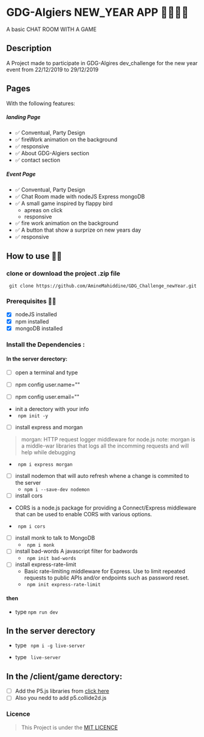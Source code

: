 # GDG-Algiers NEW_YEAR APP 🎉✨🎆🎈
A basic CHAT ROOM WITH A GAME

## Description

A Project made to participate in GDG-Algires dev_challenge for the new year event
from 22/12/2019 to 29/12/2019

## Pages
With the following features:

##### landing Page
* ✅ Conventual, Party Design
* ✅ fireWork animation on the background
* ✅ responsive
* ✅ About GDG-Algiers section
* ✅ contact section

##### Event Page
* ✅ Conventual, Party Design
* ✅ Chat Room made with nodeJS Express mongoDB
* ✅ A small game inspired by flappy bird
  * apreas on click
  * responsive
* ✅ fire work animation on the background
* ✅ A button that show a surprize on new years day
* ✅ responsive



## How to use 🤷‍♂️

### clone or download the project .zip file

`` git clone https://github.com/AmineMahiddine/GDG_Challenge_newYear.git``


### Prerequisites 🐱‍💻

- [x] nodeJS installed
- [x] npm installed
- [x] mongoDB installed

### Install the Dependencies :

#### In the server derectory: 
- [ ] open a terminal and type

- [ ] npm config user.name="<your name goes here>"
- [ ] npm config user.email="<your email goes here>"

*  init a derectory with your info
  * ``` npm init -y```

- [ ] install express and morgan
>morgan: HTTP request logger middleware for node.js
> note: morgan is a middle-war libraries that logs all the incomming requests and will help while debugging
  * ``` npm i express morgan```
- [ ] install nodemon that will auto refresh whene a change is commited to the server
  * ```npm i --save-dev nodemon```
- [ ] install cors
 - CORS is a node.js package for providing a Connect/Express middleware that can be used to enable CORS with various options.
  * ``` npm i cors```
- [ ] install monk to talk to MongoDB
  * ``` npm i monk```
- [ ] install bad-words A javascript filter for badwords
  * ``` npm init bad-words```
- [ ] install express-rate-limit
  * Basic rate-limiting middleware for Express. Use to limit repeated requests to public APIs and/or endpoints such as password reset.
  * ``` npm init express-rate-limit```
#### then
* type ``` npm run dev ```

## In the server derectory

* type ``` npm i -g live-server```

* type ``` live-server```

## In the /client/game derectory:
- [ ] Add the P5.js libraries from [click here](https://p5js.org/)
- [ ] Also you nedd to add p5.collide2d.js

### Licence
> This Project is under the [MIT LICENCE](https://github.com/AmineMahiddine/GDG_Challenge_newYear/blob/master/LICENSE.txt)
